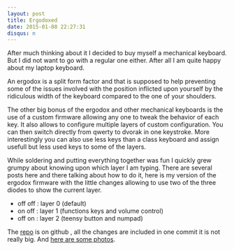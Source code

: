 ```yaml
---
layout: post
title: Ergodoxed
date: 2015-01-08 22:27:31
disqus: n
---
```


After much thinking about it I decided to buy myself a mechanical keyboard. But I did not want to go with a regular one either. After all I am quite happy about my laptop keyboard.

An ergodox is a split form factor and that is supposed to help preventing some of the issues involved with the position inflicted upon yourself by the ridiculous width of the keyboard compared to the one of your shoulders.

The other big bonus of the ergodox and other mechanical keyboards is the use of a custom firmware allowing any one to tweak the behavior of each key. It also allows to configure multiple layers of custom configuration. You can then switch directly from qwerty to dvorak in one keystroke. More interestingly you can also use less keys than a class keyboard and assign usefull but less used keys to some of the layers.

While soldering and putting everything together was fun I quickly grew grumpy about knowing upon which layer I am typing. There are several posts here and there talking about how to do it, here is my version of the ergodox firmware with the little changes allowing to use two of the three diodes to show the current layer.

- off off : layer 0 (default)
- on off : layer 1 (functions keys and volume control)
- off on : layer 2 (teensy button and numpad)

The [repo](https://github.com/mcansky/ergodox-firmware/tree/custom_leds) is on github , all the changes are included in one commit it is not really big.
And [here are some photos](https://www.flickr.com/photos/ange_m0nk/sets/72157649738959570/).
